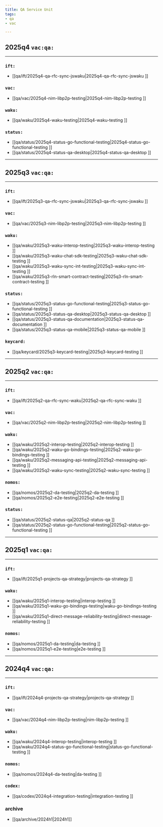 ```yaml
---
title: QA Service Unit
tags:
- qa
- vac

---
```


## 2025q4 `vac:qa:`
---

### `ift:`
* [[qa/ift/2025q4-qa-rfc-sync-jswaku|2025q4-qa-rfc-sync-jswaku ]]

### `vac:`
* [[qa/vac/2025q4-nim-libp2p-testing|2025q4-nim-libp2p-testing ]]

### `waku:`
* [[qa/waku/2025q4-waku-testing|2025q4-waku-testing ]]

### `status:`
* [[qa/status/2025q4-status-go-functional-testing|2025q4-status-go-functional-testing ]]
* [[qa/status/2025q4-status-qa-desktop|2025q4-status-qa-desktop ]]

---

## 2025q3 `vac:qa:`
---

### `ift:`
* [[qa/ift/2025q3-qa-rfc-sync-jswaku|2025q3-qa-rfc-sync-jswaku ]]

### `vac:`
* [[qa/vac/2025q3-nim-libp2p-testing|2025q3-nim-libp2p-testing ]]

### `waku:`
* [[qa/waku/2025q3-waku-interop-testing|2025q3-waku-interop-testing ]]
* [[qa/waku/2025q3-waku-chat-sdk-testing|2025q3-waku-chat-sdk-testing ]]
* [[qa/waku/2025q3-waku-sync-int-testing|2025q3-waku-sync-int-testing ]]
* [[qa/waku/2025q3-rln-smart-contract-testing|2025q3-rln-smart-contract-testing ]] 


### `status:`
* [[qa/status/2025q3-status-go-functional-testing|2025q3-status-go-functional-testing ]]
* [[qa/status/2025q3-status-qa-desktop|2025q3-status-qa-desktop ]]
* [[qa/status/2025q3-status-qa-documentation|2025q3-status-qa-documentation ]]
* [[qa/status/2025q3-status-qa-mobile|2025q3-status-qa-mobile ]]

### `keycard:`
* [[qa/keycard/2025q3-keycard-testing|2025q3-keycard-testing ]]
---

## 2025q2 `vac:qa:`
---

### `ift:`
* [[qa/ift/2025q2-qa-rfc-sync-waku|2025q2-qa-rfc-sync-waku ]]

### `vac:`
* [[qa/vac/2025q2-nim-libp2p-testing|2025q2-nim-libp2p-testing ]]

### `waku:`
* [[qa/waku/2025q2-interop-testing|2025q2-interop-testing ]]
* [[qa/waku/2025q2-waku-go-bindings-testing|2025q2-waku-go-bindings-testing ]]
* [[qa/waku/2025q2-messaging-api-testing|2025q2-messaging-api-testing ]]
* [[qa/waku/2025q2-waku-sync-testing|2025q2-waku-sync-testing ]]

### `nomos:`
* [[qa/nomos/2025q2-da-testing|2025q2-da-testing ]]
* [[qa/nomos/2025q2-e2e-testing|2025q2-e2e-testing ]]

### `status:`
* [[qa/status/2025q2-status-qa|2025q2-status-qa ]]
* [[qa/status/2025q2-status-go-functional-testing|2025q2-status-go-functional-testing ]]

---

## 2025q1 `vac:qa:`
---

### `ift:`
* [[qa/ift/2025q1-projects-qa-strategy|projects-qa-strategy ]]


### `waku:`
* [[qa/waku/2025q1-interop-testing|interop-testing ]]
* [[qa/waku/2025q1-waku-go-bindings-testing|waku-go-bindings-testing ]]
* [[qa/waku/2025q1-direct-message-reliability-testing|direct-message-reliability-testing ]]

### `nomos:`
* [[qa/nomos/2025q1-da-testing|da-testing ]]
* [[qa/nomos/2025q1-e2e-testing|e2e-testing ]]
---

## 2024q4 `vac:qa:`
---

### `ift:`
* [[qa/ift/2024q4-projects-qa-strategy|projects-qa-strategy ]]

### `vac:`
* [[qa/vac/2024q4-nim-libp2p-testing|nim-libp2p-testing ]]

### `waku:`
* [[qa/waku/2024q4-interop-testing|interop-testing ]]
* [[qa/waku/2024q4-status-go-functional-testing|status-go-functional-testing ]]

### `nomos:`
* [[qa/nomos/2024q4-da-testing|da-testing ]]

### `codex:`
* [[qa/codex/2024q4-integration-testing|integration-testing ]]

### archive

* [[qa/archive/2024h1|2024h1]]
